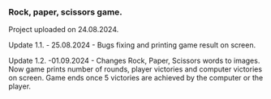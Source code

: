 <h3>Rock, paper, scissors game.</h3>
<p>Project uploaded on 24.08.2024.</p>
<p>Update 1.1. - 25.08.2024 - Bugs fixing and printing game result on screen.</p>
<p>Update 1.2. -01.09.2024 - Changes Rock, Paper, Scissors words to images. Now game prints number of rounds, player victories and computer victories on screen. Game ends once 5 victories  are achieved by the computer or the player.</p>
